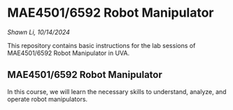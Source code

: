 # MAE4501/6592 Robot Manipulator

*Shawn Li, 10/14/2024*



This repository contains basic instructions for the lab sessions of MAE4501/6592 Robot Manipulator in UVA.



## MAE4501/6592 Robot Manipulator

In this course, we will learn the necessary skills to understand, analyze, and operate robot manipulators.
